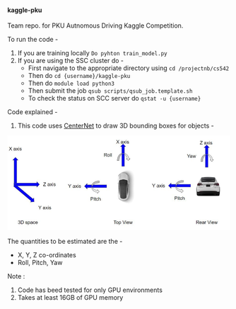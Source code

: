 #### kaggle-pku
Team repo. for PKU Autnomous Driving Kaggle Competition.

To run the code -
1. If you are training locally ```Do pyhton train_model.py ```
2. If you are using the SSC cluster do - 
    * First navigate to the appropriate directory using ```cd /projectnb/cs542```
    * Then do ```cd {username}/kaggle-pku```
    * Then do `module load python3`
    * Then submit the job ```qsub scripts/qsub_job.template.sh```
    * To check the status on SCC server do ```qstat -u {username}```

Code explained -
1. This code uses [CenterNet](https://arxiv.org/pdf/1904.07850.pdf) to draw 3D bounding boxes for objects -

![task](images/task.JPG)

The quantities to be estimated are the -

* X, Y, Z co-ordinates
* Roll, Pitch, Yaw 

Note : 
1. Code has beed tested for only GPU environments
2. Takes at least 16GB of GPU memory
